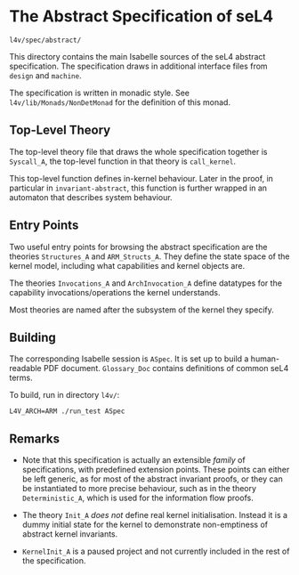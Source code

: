 <!--
     Copyright 2020, Data61, CSIRO (ABN 41 687 119 230)

     SPDX-License-Identifier: CC-BY-SA-4.0
-->

The Abstract Specification of seL4
==================================

    l4v/spec/abstract/

This directory contains the main Isabelle sources of the seL4 abstract
specification. The specification draws in additional interface files from
`design` and `machine`.

The specification is written in monadic style. See
`l4v/lib/Monads/NonDetMonad` for the definition of this monad.

Top-Level Theory
----------------

The top-level theory file that draws the whole specification together is
`Syscall_A`, the top-level function in that theory is `call_kernel`.

This top-level function defines in-kernel behaviour. Later in the proof,
in particular in `invariant-abstract`, this function is further wrapped
in an automaton that describes system behaviour.

Entry Points
------------

Two useful entry points for browsing the abstract specification are the
theories `Structures_A` and `ARM_Structs_A`. They define the state space
of the kernel model, including what capabilities and kernel objects are.

The theories `Invocations_A` and `ArchInvocation_A` define datatypes for
the capability invocations/operations the kernel understands.

Most theories are named after the subsystem of the kernel they specify.

Building
--------

The corresponding Isabelle session is `ASpec`. It is set up to build a
human-readable PDF document. `Glossary_Doc` contains definitions of common
seL4 terms.

To build, run in directory `l4v/`:

    L4V_ARCH=ARM ./run_test ASpec

Remarks
-------

 * Note that this specification is actually an extensible *family* of
   specifications, with predefined extension points. These points can
   either be left generic, as for most of the abstract invariant proofs,
   or they can be instantiated to more precise behaviour, such as in
   the theory `Deterministic_A`, which is used for the information flow
   proofs.

 * The theory `Init_A` *does not* define real kernel initialisation.
   Instead it is a dummy initial state for the kernel to demonstrate
   non-emptiness of abstract kernel invariants.

 * `KernelInit_A` is a paused project and not currently included in
   the rest of the specification.


